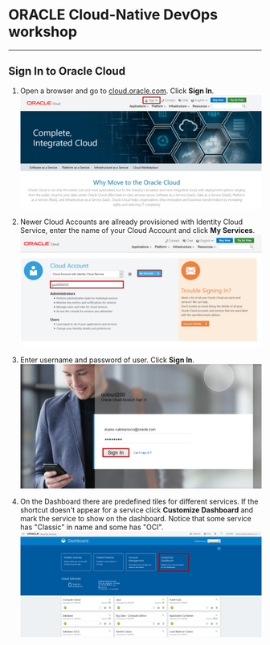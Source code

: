 # ORACLE Cloud-Native DevOps workshop #
-----
## Sign In to Oracle Cloud ##

1. Open a browser and go to [cloud.oracle.com](https://cloud.oracle.com). Click **Sign In**.
![cloud.oracle.com](images/sign.01.cloud.oracle.com.png)

2. Newer Cloud Accounts are allready provisioned with Identity Cloud Service, enter the name of your Cloud Account and click **My Services**.
![](images/sign.02.select.datacenter.png)

3. Enter username and password of user. Click **Sign In**.
![](images/sign.04.credentials.png)

4. On the Dashboard there are predefined tiles for different services. If the shortcut doesn't appear for a service click **Customize Dashboard** and mark the service to show on the dashboard. Notice that some service has "Classic" in name and some has "OCI".
![](images/sign.05.dashboard.png)
